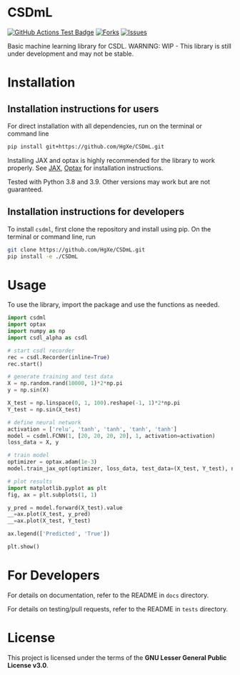 # CSDmL

<!---
[![Python](https://img.shields.io/pypi/pyversions/lsdo_project_template)](https://img.shields.io/pypi/pyversions/lsdo_project_template)
[![Pypi](https://img.shields.io/pypi/v/lsdo_project_template)](https://pypi.org/project/lsdo_project_template/)
[![Coveralls Badge][13]][14]
[![PyPI version][10]][11]
[![PyPI Monthly Downloads][12]][11]
-->

[![GitHub Actions Test Badge](https://github.com/HgXe/CSDmL/actions/workflows/actions.yml/badge.svg)](https://github.com/HgXe/CSDmL/actions)
[![Forks](https://img.shields.io/github/forks/HgXe/CSDmL.svg)](https://github.com/HgXe/CSDmL/network)
[![Issues](https://img.shields.io/github/issues/HgXe/CSDmL.svg)](https://github.com/HgXe/CSDmL/issues)


Basic machine learning library for CSDL. WARNING: WIP - This library is still under development and may not be stable.


# Installation

## Installation instructions for users
For direct installation with all dependencies, run on the terminal or command line
```sh
pip install git+https://github.com/HgXe/CSDmL.git
```

Installing JAX and optax is highly recommended for the library to work properly. See [JAX](https://jax.readthedocs.io/en/latest/installation.html#installation), [Optax](https://optax.readthedocs.io/en/latest/) for installation instructions.

Tested with Python 3.8 and 3.9. Other versions may work but are not guaranteed.

<!-- **Enabled by**: `packages=find_packages()` in the `setup.py` file. -->

## Installation instructions for developers
To install `csdml`, first clone the repository and install using pip.
On the terminal or command line, run
```sh
git clone https://github.com/HgXe/CSDmL.git
pip install -e ./CSDmL
```

# Usage
To use the library, import the package and use the functions as needed.

```python
import csdml
import optax
import numpy as np
import csdl_alpha as csdl

# start csdl recorder
rec = csdl.Recorder(inline=True)
rec.start()

# generate training and test data
X = np.random.rand(10000, 1)*2*np.pi
y = np.sin(X)

X_test = np.linspace(0, 1, 100).reshape(-1, 1)*2*np.pi
Y_test = np.sin(X_test)

# define neural network
activation = ['relu', 'tanh', 'tanh', 'tanh', 'tanh']
model = csdml.FCNN(1, [20, 20, 20, 20], 1, activation=activation)
loss_data = X, y

# train model
optimizer = optax.adam(1e-3)
model.train_jax_opt(optimizer, loss_data, test_data=(X_test, Y_test), num_epochs=1000)

# plot results
import matplotlib.pyplot as plt
fig, ax = plt.subplots(1, 1)

y_pred = model.forward(X_test).value
__=ax.plot(X_test, y_pred)
__=ax.plot(X_test, Y_test)

ax.legend(['Predicted', 'True'])

plt.show()

```

# For Developers
For details on documentation, refer to the README in `docs` directory.

For details on testing/pull requests, refer to the README in `tests` directory.

# License
This project is licensed under the terms of the **GNU Lesser General Public License v3.0**.
